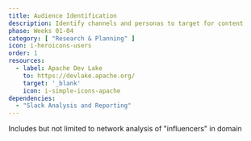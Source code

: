 ```yaml
---
title: Audience Identification
description: Identify channels and personas to target for content
phase: Weeks 01-04
category: [ "Research & Planning" ]
icon: i-heroicons-users
order: 1
resources:
  - label: Apache Dev Lake
    to: https://devlake.apache.org/
    target: '_blank'
    icon: i-simple-icons-apache
dependencies:
  - "Slack Analysis and Reporting"
---
```


Includes but not limited to network analysis of "influencers" in domain
